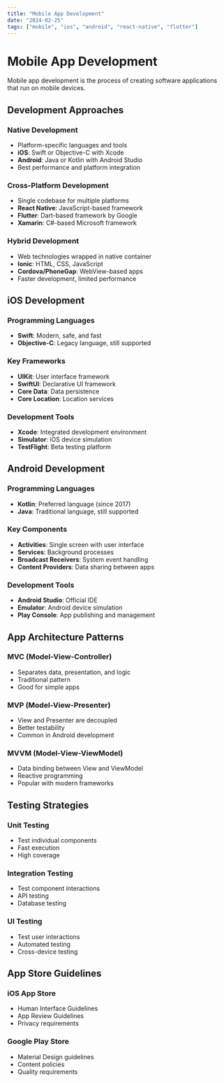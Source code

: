 ```yaml
---
title: "Mobile App Development"
date: "2024-02-25"
tags: ["mobile", "ios", "android", "react-native", "flutter"]
---
```


# Mobile App Development

Mobile app development is the process of creating software applications that run on mobile devices.

## Development Approaches

### Native Development
- Platform-specific languages and tools
- **iOS**: Swift or Objective-C with Xcode
- **Android**: Java or Kotlin with Android Studio
- Best performance and platform integration

### Cross-Platform Development
- Single codebase for multiple platforms
- **React Native**: JavaScript-based framework
- **Flutter**: Dart-based framework by Google
- **Xamarin**: C#-based Microsoft framework

### Hybrid Development
- Web technologies wrapped in native container
- **Ionic**: HTML, CSS, JavaScript
- **Cordova/PhoneGap**: WebView-based apps
- Faster development, limited performance

## iOS Development

### Programming Languages
- **Swift**: Modern, safe, and fast
- **Objective-C**: Legacy language, still supported

### Key Frameworks
- **UIKit**: User interface framework
- **SwiftUI**: Declarative UI framework
- **Core Data**: Data persistence
- **Core Location**: Location services

### Development Tools
- **Xcode**: Integrated development environment
- **Simulator**: iOS device simulation
- **TestFlight**: Beta testing platform

## Android Development

### Programming Languages
- **Kotlin**: Preferred language (since 2017)
- **Java**: Traditional language, still supported

### Key Components
- **Activities**: Single screen with user interface
- **Services**: Background processes
- **Broadcast Receivers**: System event handling
- **Content Providers**: Data sharing between apps

### Development Tools
- **Android Studio**: Official IDE
- **Emulator**: Android device simulation
- **Play Console**: App publishing and management

## App Architecture Patterns

### MVC (Model-View-Controller)
- Separates data, presentation, and logic
- Traditional pattern
- Good for simple apps

### MVP (Model-View-Presenter)
- View and Presenter are decoupled
- Better testability
- Common in Android development

### MVVM (Model-View-ViewModel)
- Data binding between View and ViewModel
- Reactive programming
- Popular with modern frameworks

## Testing Strategies

### Unit Testing
- Test individual components
- Fast execution
- High coverage

### Integration Testing
- Test component interactions
- API testing
- Database testing

### UI Testing
- Test user interactions
- Automated testing
- Cross-device testing

## App Store Guidelines

### iOS App Store
- Human Interface Guidelines
- App Review Guidelines
- Privacy requirements

### Google Play Store
- Material Design guidelines
- Content policies
- Quality requirements
